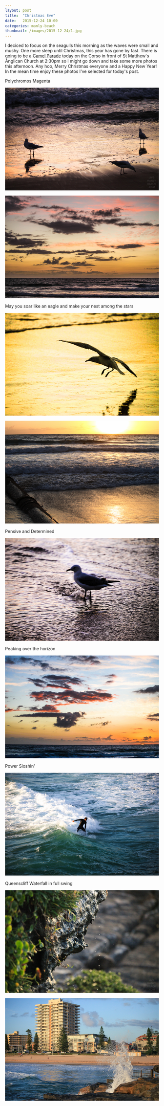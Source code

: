 ```yaml
---
layout: post
title:  "Christmas Eve"
date:   2015-12-24 10:00
categories: manly-beach
thumbnail: /images/2015-12-24/1.jpg
---
```


I deciced to focus on the seagulls this morning as the waves were small and mushy. 
One more sleep until Christmas, this year has gone by fast. There is going to be a [Camel Parade](http://hellomanly.com.au/events/st-matthews-manly-christmas-eve-camel-parade?format=html) today on the Corso in front of St Matthew's Anglican Church at 2:30pm
so I might go down and take some more photos this afternoon. Any hoo, Merry Christmas everyone and a Happy New Year!
In the mean time enjoy these photos I've selected for today's post.

Polychromos Magenta

![](/images/2015-12-24/1.jpg)

<!--more-->

![](/images/2015-12-24/2.jpg)

May you soar like an eagle and make your nest among the stars

![](/images/2015-12-24/3.jpg)

![](/images/2015-12-24/4.jpg)

Pensive and Determined

![](/images/2015-12-24/5.jpg)

Peaking over the horizon

![](/images/2015-12-24/6.jpg)

Power Sloshin'

![](/images/2015-12-24/9.jpg)

Queenscliff Waterfall in full swing

![](/images/2015-12-24/8.jpg)

![](/images/2015-12-24/7.jpg)





